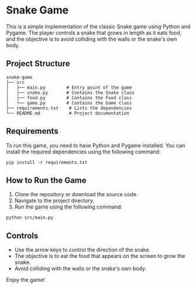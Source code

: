 # Snake Game

This is a simple implementation of the classic Snake game using Python and Pygame. The player controls a snake that grows in length as it eats food, and the objective is to avoid colliding with the walls or the snake's own body.

## Project Structure

```
snake-game
├── src
│   ├── main.py        # Entry point of the game
│   ├── snake.py       # Contains the Snake class
│   ├── food.py        # Contains the Food class
│   └── game.py        # Contains the Game class
├── requirements.txt    # Lists the dependencies
└── README.md           # Project documentation
```

## Requirements

To run this game, you need to have Python and Pygame installed. You can install the required dependencies using the following command:

```
pip install -r requirements.txt
```

## How to Run the Game

1. Clone the repository or download the source code.
2. Navigate to the project directory.
3. Run the game using the following command:

```
python src/main.py
```

## Controls

- Use the arrow keys to control the direction of the snake.
- The objective is to eat the food that appears on the screen to grow the snake.
- Avoid colliding with the walls or the snake's own body.

Enjoy the game!